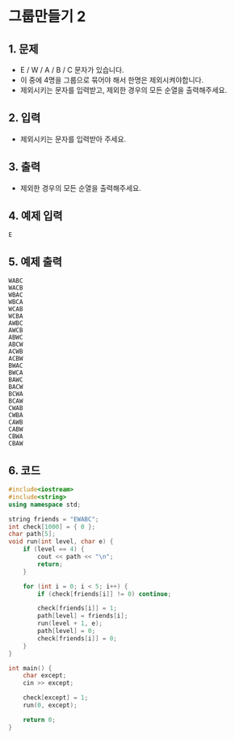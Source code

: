 # 그룹만들기 2

## 1. 문제

- E / W / A / B / C 문자가 있습니다.
- 이 중에 4명을 그룹으로 묶어야 해서 한명은 제외시켜야합니다.
- 제외시키는 문자를 입력받고, 제외한 경우의 모든 순열을 출력해주세요.

## 2. 입력
- 제외시키는 문자를 입력받아 주세요.

## 3. 출력

- 제외한 경우의 모든 순열을 출력해주세요.


## 4. 예제 입력
```
E
```

## 5. 예제 출력
```
WABC
WACB
WBAC
WBCA
WCAB
WCBA
AWBC
AWCB
ABWC
ABCW
ACWB
ACBW
BWAC
BWCA
BAWC
BACW
BCWA
BCAW
CWAB
CWBA
CAWB
CABW
CBWA
CBAW
```

## 6. 코드

```c++
#include<iostream>
#include<string>
using namespace std;

string friends = "EWABC";
int check[1000] = { 0 };
char path[5];
void run(int level, char e) {
	if (level == 4) {
		cout << path << "\n";
		return;
	}

	for (int i = 0; i < 5; i++) {
		if (check[friends[i]] != 0) continue;

		check[friends[i]] = 1;
		path[level] = friends[i];
		run(level + 1, e);
		path[level] = 0;
		check[friends[i]] = 0;
	}
}

int main() {
	char except;
	cin >> except;

	check[except] = 1;
	run(0, except);

	return 0;
}
```
